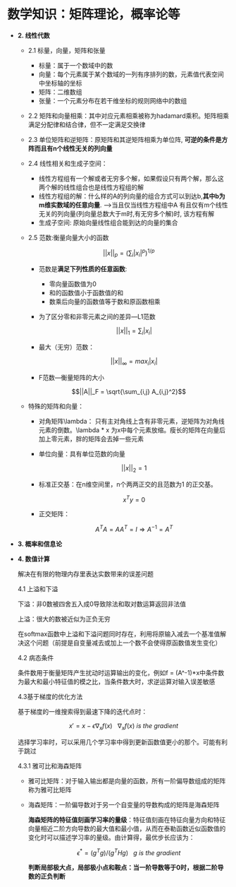 # 数学知识：矩阵理论，概率论等
- **2. 线性代数**
    - 2.1 标量，向量，矩阵和张量
        - 标量：属于一个数域中的数
        - 向量：每个元素属于某个数域的一列有序排列的数，元素值代表空间中坐标轴的坐标
        - 矩阵：二维数组
        - 张量：一个元素分布在若干维坐标的规则网络中的数组
    - 2.2 矩阵和向量相乘：其中对应元素相乘被称为hadamard乘积。矩阵相乘满足分配律和结合律，但不一定满足交换律
    - 2.3 单位矩阵和逆矩阵：原矩阵和其逆矩阵相乘为单位阵, **可逆的条件是方阵而且有n个线性无关的列向量**
    - 2.4 线性相关和生成子空间：
        - 线性方程组有一个解或者无穷多个解，如果假设只有两个解，那么这两个解的线性组合也是线性方程组的解
        - 线性方程组的解：什么样的A的列向量的组合方式可以到达b,**其中b为m维实数域的任意向量**. —>当且仅当线性方程组中A 有且仅有m个线性无关的列向量(列向量总数大于m时,有无穷多个解)时, 该方程有解
        - 生成子空间: 原始向量线性组合能到达的向量的集合
    - 2.5 范数:衡量向量大小的函数

        $$||x||_p = \Bigg(\sum_i |x_i|^p\Bigg)^{1/p}$$

        - 范数是**满足下列性质的任意函数**:
            - 零向量函数值为0
            - 和的函数值小于函数值的和
            - 数乘后向量的函数值等于数和原函数相乘
        - 为了区分零和非零元素之间的差异—L1范数

            $$||x||_1 = \sum_i|x_i|$$

        - 最大（无穷）范数：

            $$||x||_\infty = max_i|x_i|$$

        - F范数—衡量矩阵的大小

        $$||A||_F = \sqrt{\sum_{i,j} A_{i,j}^2}$$

    - 特殊的矩阵和向量：
        - 对角矩阵\lambda： 只有主对角线上含有非零元素，逆矩阵为对角线元素的倒数。\lambda * x 为x中每个元素放缩。瘦长的矩阵在向量后加上零元素，胖的矩阵会去掉一些元素
        - 单位向量：具有单位范数的向量

            $$||x||_2 = 1$$

        - 标准正交基：在n维空间里，n个两两正交的且范数为1 的正交基。

            $$x^Ty = 0 $$

        - 正交矩阵：

            $$A^TA = AA^T = I \Rightarrow A^{-1} = A^T$$

- **3. 概率和信息论**
- **4. 数值计算**

    解决在有限的物理内存里表达实数带来的误差问题

    4.1 上溢和下溢

    下溢：非0数被四舍五入成0导致除法和取对数运算返回非法值

    上溢：很大的数被近似为正负无穷

    在softmax函数中上溢和下溢问题同时存在，利用将原输入减去一个基准值解决这个问题（前提是自变量减去或加上一个数不会使得原函数值发生变化）

    4.2 病态条件

    条件数用于衡量矩阵产生扰动时运算输出的变化，例如f = (A^-1)*x中条件数为最大和最小特征值的模之比，当条件数大时，求逆运算对输入误差敏感

    4.3基于梯度的优化方法

    基于梯度的一维搜索得到最速下降的迭代点时：

    $$x' = x-\epsilon \nabla_x f(x) \ \ \ \nabla_x f(x)\ is\ the\ gradient $$

    选择学习率时，可以采用几个学习率中得到更新函数值更小的那个。可能有利于跳过

    4.3.1 雅可比和海森矩阵

    - 雅可比矩阵：对于输入输出都是向量的函数，所有一阶偏导数组成的矩阵称为雅可比矩阵
    - 海森矩阵：一阶偏导数对于另一个自变量的导数构成的矩阵是海森矩阵

        **海森矩阵的特征值刻画学习率的量级**：特征值刻画在特征向量方向和特征向量相近二阶方向导数的最大值和最小值，从而在泰勒函数近似函数值的变化时可以描述学习率的量级。由计算得，最优步长应该为：

        $$\epsilon^* = (g^Tg)/(g^THg)\ \ \ g\ is \ the\ gradient$$

        **判断局部极大点，局部极小点和鞍点：当一阶导数等于0时，根据二阶导数的正负判断**